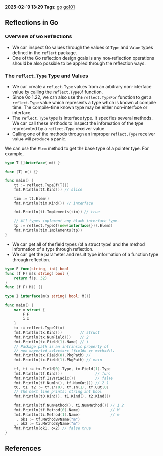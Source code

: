 **2025-02-19 13:29**
**Tags:** [go](../3%20-%20indexes/go.md) [go101](../2%20-%20tags/go101.md)
 
## Reflections in Go
### Overview of Go Reflections
- We can inspect Go values through the values of `Type` and `Value` types defined in the `reflect` package.
- One of the Go reflection design goals is any non-reflection operations should be also possible to be applied through the reflection ways.

### The `reflect.Type` Type and Values

- We can create a `reflect.Type` values from an arbitrary non-interface value by calling the `reflect.TypeOf` function.
- Since Go 1.22, we can also use the `reflect.TypeFor` function to get a `reflect.Type` value which represents a type which is known at compile time. The compile-time known type may be either non-interface or interface.
- The `reflect.Type` type is interface type. It specifies several methods. We can call these methods to inspect the information of the type represented by a `reflect.Type` receiver value.
- Calling one of the methods through an improper `reflect.Type` receiver value will produce a panic.

We can use the `Elem` method to get the base type of a pointer type. For example,

```go
type T []interface{ m() }

func (T) m() {}

func main() {
	tt := reflect.TypeOf(T{})
	fmt.Println(tt.Kind()) // slice

	tim := tt.Elem()
	fmt.Println(tim.Kind()) // interface

	fmt.Println(tt.Implements(tim)) // true

	// All types implement any blank interface type.
	tp := reflect.TypeOf(new(interface{})).Elem()
	fmt.Println(tim.Implements(tp))
}
```

- We can get all of the field types (of a struct type) and the method information of a type through reflection. 
- We can get the parameter and result type information of a function type through reflection.

```go
type F func(string, int) bool
func (f F) m(s string) bool {
	return f(s, 32)
}
func (f F) M() {}

type I interface{m(s string) bool; M()}

func main() {
	var x struct {
		F F
		i I
	}
	tx := reflect.TypeOf(x)
	fmt.Println(tx.Kind())        // struct
	fmt.Println(tx.NumField())    // 2
	fmt.Println(tx.Field(1).Name) // i
	// Package path is an intrinsic property of
	// non-exported selectors (fields or methods).
	fmt.Println(tx.Field(0).PkgPath) // 
	fmt.Println(tx.Field(1).PkgPath) // main

	tf, ti := tx.Field(0).Type, tx.Field(1).Type
	fmt.Println(tf.Kind())               // func
	fmt.Println(tf.IsVariadic())         // false
	fmt.Println(tf.NumIn(), tf.NumOut()) // 2 1
	t0, t1, t2 := tf.In(0), tf.In(1), tf.Out(0)
	// The next line prints: string int bool
	fmt.Println(t0.Kind(), t1.Kind(), t2.Kind())

	fmt.Println(tf.NumMethod(), ti.NumMethod()) // 1 2
	fmt.Println(tf.Method(0).Name)              // M
	fmt.Println(ti.Method(1).Name)              // m
	_, ok1 := tf.MethodByName("m")
	_, ok2 := ti.MethodByName("m")
	fmt.Println(ok1, ok2) // false true
}
```







## References